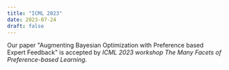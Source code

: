 ```yaml
---
title: "ICML 2023"
date: 2023-07-24
draft: false
---
```


Our paper "Augmenting Bayesian Optimization with Preference based Expert Feedback" is accepted by *ICML 2023 workshop The Many Facets of Preference-based Learning*.
